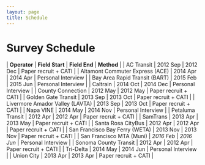 ```yaml
---
layout: page
title: Schedule
---
```


# Survey Schedule

| **Operator**                     | **Field Start** | **Field End** | **Method**           |
| AC Transit                       | 2012 Sep        | 2012 Dec      | Paper recruit + CATI |
| Altamont Commuter Express (ACE)  | 2014 Apr        | 2014 Apr      | Personal Interview   |
| Bay Area Rapid Transit (BART)    | 2015 Feb        | 2015 Jun      | Personal Interview   |
| Caltrain                         | 2014 Oct        | 2014 Dec      | Personal Interview   |
| County Connection                | 2012 May        | 2012 May      | Paper recruit + CATI |
| Golden Gate Transit              | 2013 Sep        | 2013 Oct      | Paper recruit + CATI |
| Livermore Amador Valley (LAVTA)  | 2013 Sep        | 2013 Oct      | Paper recruit + CATI |
| Napa VINE                        | 2014 May        | 2014 Nov      | Personal Interview   |
| Petaluma Transit                 | 2012 Apr        | 2012 Apr      | Paper recruit + CATI |
| SamTrans                         | 2013 Apr        | 2013 May      | Paper recruit + CATI |
| Santa Rosa CityBus               | 2012 Apr        | 2012 Apr      | Paper recruit + CATI |
| San Francisco Bay Ferry (WETA)   | 2013 Nov        | 2013 Nov      | Paper recruit + CATI |
| San Francisco MTA (Muni)         | *2016 Feb*      | *2016 Jun*    | Personal Interview   |
| Sonoma County Transit            | 2012 Apr        | 2012 Apr      | Paper recruit + CATI |
| Tri-Delta                        | 2014 May        | 2014 Jun      | Personal Interview   |
| Union City                       | 2013 Apr        | 2013 Apr      | Paper recruit + CATI |
